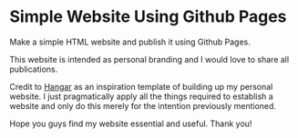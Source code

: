 # Simple Website Using Github Pages
Make a simple HTML website and publish it using Github Pages.  

This website is intended as personal branding and I would love to share all publications.

Credit to <a href="https://hangar.co/">Hangar</a> as an inspiration template of building up my personal website. I just pragmatically apply all the things required to establish a website and only do this merely for the intention previously mentioned.

Hope you guys find my website essential and useful. Thank you!
